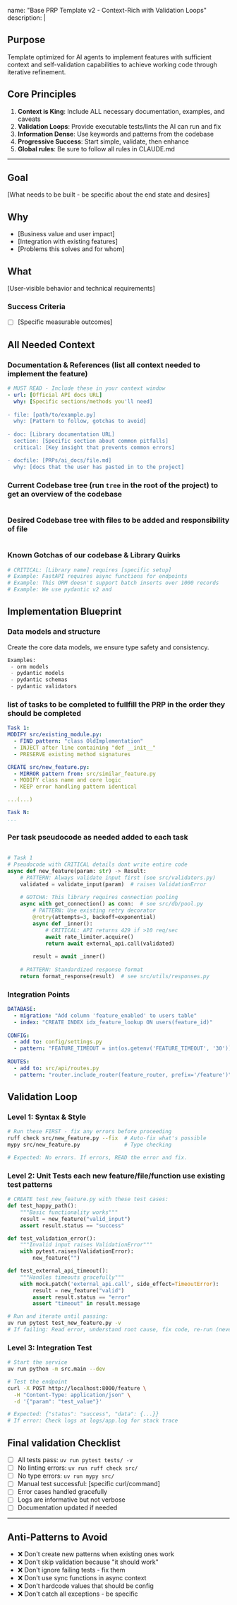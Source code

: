 name: "Base PRP Template v2 - Context-Rich with Validation Loops"
description: |

## Purpose
Template optimized for AI agents to implement features with sufficient context and self-validation capabilities to achieve working code through iterative refinement.

## Core Principles
1. **Context is King**: Include ALL necessary documentation, examples, and caveats
2. **Validation Loops**: Provide executable tests/lints the AI can run and fix
3. **Information Dense**: Use keywords and patterns from the codebase
4. **Progressive Success**: Start simple, validate, then enhance
5. **Global rules**: Be sure to follow all rules in CLAUDE.md

---

## Goal
[What needs to be built - be specific about the end state and desires]

## Why
- [Business value and user impact]
- [Integration with existing features]
- [Problems this solves and for whom]

## What
[User-visible behavior and technical requirements]

### Success Criteria
- [ ] [Specific measurable outcomes]

## All Needed Context

### Documentation & References (list all context needed to implement the feature)
```yaml
# MUST READ - Include these in your context window
- url: [Official API docs URL]
  why: [Specific sections/methods you'll need]
  
- file: [path/to/example.py]
  why: [Pattern to follow, gotchas to avoid]
  
- doc: [Library documentation URL] 
  section: [Specific section about common pitfalls]
  critical: [Key insight that prevents common errors]

- docfile: [PRPs/ai_docs/file.md]
  why: [docs that the user has pasted in to the project]

```

### Current Codebase tree (run `tree` in the root of the project) to get an overview of the codebase
```bash

```

### Desired Codebase tree with files to be added and responsibility of file
```bash

```

### Known Gotchas of our codebase & Library Quirks
```python
# CRITICAL: [Library name] requires [specific setup]
# Example: FastAPI requires async functions for endpoints
# Example: This ORM doesn't support batch inserts over 1000 records
# Example: We use pydantic v2 and  
```

## Implementation Blueprint

### Data models and structure

Create the core data models, we ensure type safety and consistency.
```python
Examples: 
 - orm models
 - pydantic models
 - pydantic schemas
 - pydantic validators

```

### list of tasks to be completed to fullfill the PRP in the order they should be completed

```yaml
Task 1:
MODIFY src/existing_module.py:
  - FIND pattern: "class OldImplementation"
  - INJECT after line containing "def __init__"
  - PRESERVE existing method signatures

CREATE src/new_feature.py:
  - MIRROR pattern from: src/similar_feature.py
  - MODIFY class name and core logic
  - KEEP error handling pattern identical

...(...)  

Task N:
...

```


### Per task pseudocode as needed added to each task
```python

# Task 1
# Pseudocode with CRITICAL details dont write entire code
async def new_feature(param: str) -> Result:
    # PATTERN: Always validate input first (see src/validators.py)
    validated = validate_input(param)  # raises ValidationError
    
    # GOTCHA: This library requires connection pooling
    async with get_connection() as conn:  # see src/db/pool.py
        # PATTERN: Use existing retry decorator
        @retry(attempts=3, backoff=exponential)
        async def _inner():
            # CRITICAL: API returns 429 if >10 req/sec
            await rate_limiter.acquire()
            return await external_api.call(validated)
        
        result = await _inner()
    
    # PATTERN: Standardized response format
    return format_response(result)  # see src/utils/responses.py
```

### Integration Points
```yaml
DATABASE:
  - migration: "Add column 'feature_enabled' to users table"
  - index: "CREATE INDEX idx_feature_lookup ON users(feature_id)"
  
CONFIG:
  - add to: config/settings.py
  - pattern: "FEATURE_TIMEOUT = int(os.getenv('FEATURE_TIMEOUT', '30'))"
  
ROUTES:
  - add to: src/api/routes.py  
  - pattern: "router.include_router(feature_router, prefix='/feature')"
```

## Validation Loop

### Level 1: Syntax & Style
```bash
# Run these FIRST - fix any errors before proceeding
ruff check src/new_feature.py --fix  # Auto-fix what's possible
mypy src/new_feature.py              # Type checking

# Expected: No errors. If errors, READ the error and fix.
```

### Level 2: Unit Tests each new feature/file/function use existing test patterns
```python
# CREATE test_new_feature.py with these test cases:
def test_happy_path():
    """Basic functionality works"""
    result = new_feature("valid_input")
    assert result.status == "success"

def test_validation_error():
    """Invalid input raises ValidationError"""
    with pytest.raises(ValidationError):
        new_feature("")

def test_external_api_timeout():
    """Handles timeouts gracefully"""
    with mock.patch('external_api.call', side_effect=TimeoutError):
        result = new_feature("valid")
        assert result.status == "error"
        assert "timeout" in result.message
```

```bash
# Run and iterate until passing:
uv run pytest test_new_feature.py -v
# If failing: Read error, understand root cause, fix code, re-run (never mock to pass)
```

### Level 3: Integration Test
```bash
# Start the service
uv run python -m src.main --dev

# Test the endpoint
curl -X POST http://localhost:8000/feature \
  -H "Content-Type: application/json" \
  -d '{"param": "test_value"}'

# Expected: {"status": "success", "data": {...}}
# If error: Check logs at logs/app.log for stack trace
```

## Final validation Checklist
- [ ] All tests pass: `uv run pytest tests/ -v`
- [ ] No linting errors: `uv run ruff check src/`
- [ ] No type errors: `uv run mypy src/`
- [ ] Manual test successful: [specific curl/command]
- [ ] Error cases handled gracefully
- [ ] Logs are informative but not verbose
- [ ] Documentation updated if needed

---

## Anti-Patterns to Avoid
- ❌ Don't create new patterns when existing ones work
- ❌ Don't skip validation because "it should work"  
- ❌ Don't ignore failing tests - fix them
- ❌ Don't use sync functions in async context
- ❌ Don't hardcode values that should be config
- ❌ Don't catch all exceptions - be specific